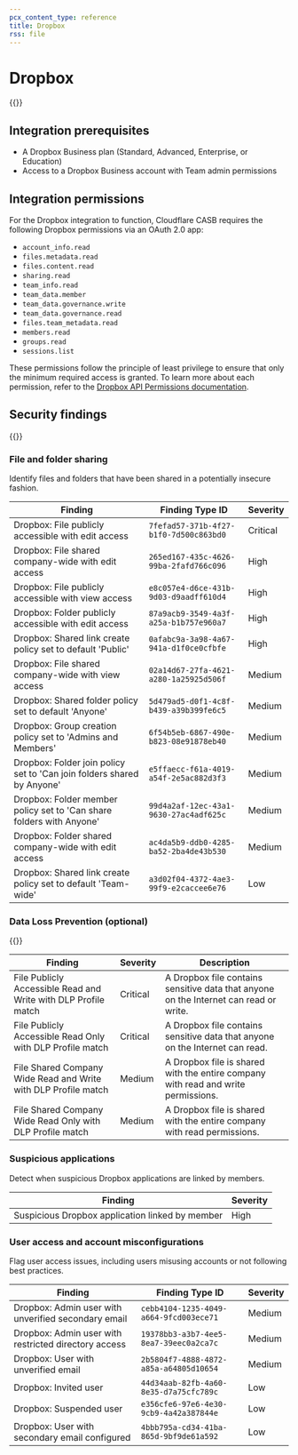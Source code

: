```yaml
---
pcx_content_type: reference
title: Dropbox
rss: file
---
```


# Dropbox

{{<render file="casb/_integration-description.md" withParameters="Dropbox;;Dropbox account">}}

## Integration prerequisites

- A Dropbox Business plan (Standard, Advanced, Enterprise, or Education)
- Access to a Dropbox Business account with Team admin permissions

## Integration permissions

For the Dropbox integration to function, Cloudflare CASB requires the following Dropbox permissions via an OAuth 2.0 app:

- `account_info.read`
- `files.metadata.read`
- `files.content.read`
- `sharing.read`
- `team_info.read`
- `team_data.member`
- `team_data.governance.write`
- `team_data.governance.read`
- `files.team_metadata.read`
- `members.read`
- `groups.read`
- `sessions.list`

These permissions follow the principle of least privilege to ensure that only the minimum required access is granted. To learn more about each permission, refer to the [Dropbox API Permissions documentation](https://developers.dropbox.com/oauth-guide#dropbox-api-permissions).

## Security findings

{{<render file="casb/_security-findings.md" withParameters="Dropbox;;dropbox">}}

### File and folder sharing

Identify files and folders that have been shared in a potentially insecure fashion.

| Finding                                                                | Finding Type ID                        | Severity |
| ---------------------------------------------------------------------- | -------------------------------------- | -------- |
| Dropbox: File publicly accessible with edit access                     | `7fefad57-371b-4f27-b1f0-7d500c863bd0` | Critical |
| Dropbox: File shared company-wide with edit access                     | `265ed167-435c-4626-99ba-2fafd766c096` | High     |
| Dropbox: File publicly accessible with view access                     | `e8c057e4-d6ce-431b-9d03-d9aadff610d4` | High     |
| Dropbox: Folder publicly accessible with edit access                   | `87a9acb9-3549-4a3f-a25a-b1b757e960a7` | High     |
| Dropbox: Shared link create policy set to default 'Public'             | `0afabc9a-3a98-4a67-941a-d1f0ce0cfbfe` | High     |
| Dropbox: File shared company-wide with view access                     | `02a14d67-27fa-4621-a280-1a25925d506f` | Medium   |
| Dropbox: Shared folder policy set to default 'Anyone'                  | `5d479ad5-d0f1-4c8f-b439-a39b399fe6c5` | Medium   |
| Dropbox: Group creation policy set to 'Admins and Members'             | `6f54b5eb-6867-490e-b823-08e91878eb40` | Medium   |
| Dropbox: Folder join policy set to 'Can join folders shared by Anyone' | `e5ffaecc-f61a-4019-a54f-2e5ac882d3f3` | Medium   |
| Dropbox: Folder member policy set to 'Can share folders with Anyone'   | `99d4a2af-12ec-43a1-9630-27ac4adf625c` | Medium   |
| Dropbox: Folder shared company-wide with edit access                   | `ac4da5b9-ddb0-4285-ba52-2ba4de43b530` | Medium   |
| Dropbox: Shared link create policy set to default 'Team-wide'          | `a3d02f04-4372-4ae3-99f9-e2caccee6e76` | Low      |

### Data Loss Prevention (optional)

{{<render file="casb/_data-loss-prevention.md">}}

| Finding                                                        | Severity | Description                                                                           |
| -------------------------------------------------------------- | -------- | ------------------------------------------------------------------------------------- |
| File Publicly Accessible Read and Write with DLP Profile match | Critical | A Dropbox file contains sensitive data that anyone on the Internet can read or write. |
| File Publicly Accessible Read Only with DLP Profile match      | Critical | A Dropbox file contains sensitive data that anyone on the Internet can read.          |
| File Shared Company Wide Read and Write with DLP Profile match | Medium   | A Dropbox file is shared with the entire company with read and write permissions.     |
| File Shared Company Wide Read Only with DLP Profile match      | Medium   | A Dropbox file is shared with the entire company with read permissions.               |

### Suspicious applications

Detect when suspicious Dropbox applications are linked by members.

| Finding                                         | Severity |
| ----------------------------------------------- | -------- |
| Suspicious Dropbox application linked by member | High     |

### User access and account misconfigurations

Flag user access issues, including users misusing accounts or not following best practices.

| Finding                                              | Finding Type ID                        | Severity |
| ---------------------------------------------------- | -------------------------------------- | -------- |
| Dropbox: Admin user with unverified secondary email  | `cebb4104-1235-4049-a664-9fcd003ece71` | Medium   |
| Dropbox: Admin user with restricted directory access | `19378bb3-a3b7-4ee5-8ea7-39eec0a2ca7c` | Medium   |
| Dropbox: User with unverified email                  | `2b5804f7-4888-4872-a85a-a64805d10654` | Medium   |
| Dropbox: Invited user                                | `44d34aab-82fb-4a60-8e35-d7a75cfc789c` | Low      |
| Dropbox: Suspended user                              | `e356cfe6-97e6-4e30-9cb9-4a42a387844e` | Low      |
| Dropbox: User with secondary email configured        | `4bbb795a-cd34-41ba-865d-9bf9de61a592` | Low      |
